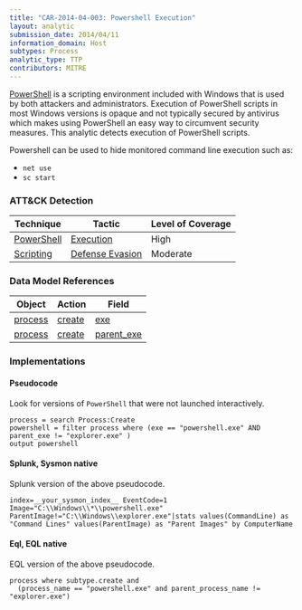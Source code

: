 ```yaml
---
title: "CAR-2014-04-003: Powershell Execution"
layout: analytic
submission_date: 2014/04/11
information_domain: Host
subtypes: Process
analytic_type: TTP
contributors: MITRE
---
```


[PowerShell](https://attack.mitre.org/techniques/T1086/) is a scripting environment included with Windows that is used by both attackers and administrators. Execution of PowerShell scripts in most Windows versions is opaque and not typically secured by antivirus which makes using PowerShell an easy way to circumvent security measures. This analytic detects execution of PowerShell scripts.

Powershell can be used to hide monitored command line execution such as:
-   `net use`
-   `sc start`


### ATT&CK Detection
|Technique|Tactic|Level of Coverage|
|---|---|---|
|[PowerShell](https://attack.mitre.org/techniques/T1086/)|[Execution](https://attack.mitre.org/tactics/TA0002/)|High|
|[Scripting](https://attack.mitre.org/techniques/T1064/)|[Defense Evasion](https://attack.mitre.org/tactics/TA0005/)|Moderate|

### Data Model References
|Object|Action|Field|
|---|---|---|
|[process](/data_model/process) | [create](/data_model/process#create) | [exe](/data_model/process#exe) |
|[process](/data_model/process) | [create](/data_model/process#create) | [parent_exe](/data_model/process#parent_exe) |


### Implementations

#### Pseudocode

Look for versions of `PowerShell` that were not launched interactively.


```
process = search Process:Create
powershell = filter process where (exe == "powershell.exe" AND parent_exe != "explorer.exe" )
output powershell
```


#### Splunk, Sysmon native

Splunk version of the above pseudocode.


```
index=__your_sysmon_index__ EventCode=1 Image="C:\\Windows\\*\\powershell.exe" ParentImage!="C:\\Windows\\explorer.exe"|stats values(CommandLine) as "Command Lines" values(ParentImage) as "Parent Images" by ComputerName
```


#### Eql, EQL native

EQL version of the above pseudocode.


```
process where subtype.create and
  (process_name == "powershell.exe" and parent_process_name != "explorer.exe")    
```


